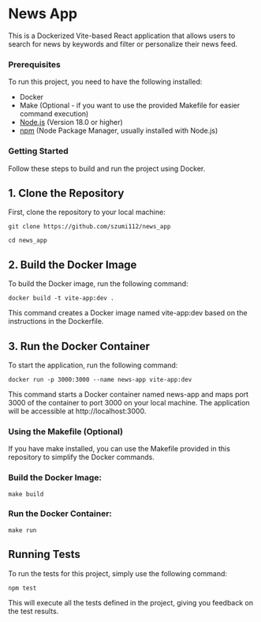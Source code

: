 # News App

This is a Dockerized Vite-based React application that allows users to search for news by keywords and filter or personalize their news feed.

### Prerequisites

To run this project, you need to have the following installed:

- Docker
- Make (Optional - if you want to use the provided Makefile for easier command execution)
- [Node.js](https://nodejs.org/) (Version 18.0 or higher)
- [npm](https://www.npmjs.com/) (Node Package Manager, usually installed with Node.js)

### Getting Started

Follow these steps to build and run the project using Docker.

## 1. Clone the Repository

First, clone the repository to your local machine:

`git clone https://github.com/szumi112/news_app`

`cd news_app`

## 2. Build the Docker Image

To build the Docker image, run the following command:

`docker build -t vite-app:dev .`

This command creates a Docker image named vite-app:dev based on the instructions in the Dockerfile.

## 3. Run the Docker Container

To start the application, run the following command:

`docker run -p 3000:3000 --name news-app vite-app:dev`

This command starts a Docker container named news-app and maps port 3000 of the container to port 3000 on your local machine. The application will be accessible at http://localhost:3000.

### Using the Makefile (Optional)

If you have make installed, you can use the Makefile provided in this repository to simplify the Docker commands.

### Build the Docker Image:

`make build`

### Run the Docker Container:

`make run`

## Running Tests

To run the tests for this project, simply use the following command:

`npm test`

This will execute all the tests defined in the project, giving you feedback on the test results.
